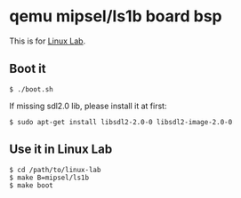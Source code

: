 
# qemu mipsel/ls1b board bsp

This is for [Linux Lab](https://tinylab.org/linux-lab).

## Boot it

    $ ./boot.sh

  If missing sdl2.0 lib, please install it at first:

    $ sudo apt-get install libsdl2-2.0-0 libsdl2-image-2.0-0

## Use it in Linux Lab

    $ cd /path/to/linux-lab
    $ make B=mipsel/ls1b
    $ make boot
